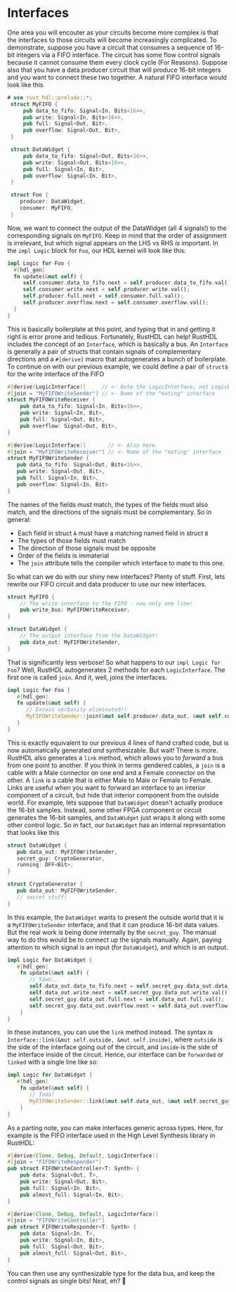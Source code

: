 # Interfaces

One area you will encouter as your circuits become more complex is that the interfaces
to those circuits will become increasingly complicated.  To demonstrate, suppose you
have a circuit that consumes a sequence of 16-bit integers via a FIFO interface.  The
circuit has some flow control signals because it cannot consume them every clock
cycle (For Reasons).  Suppose also that you have a data producer circuit that will
produce 16-bit integers and you want to connect these two together.  A natural
FIFO interface would look like this

```rust
# use rust_hdl::prelude::*;
 struct MyFIFO {
     pub data_to_fifo: Signal<In, Bits<16>>,
     pub write: Signal<In, Bits<16>>,
     pub full: Signal<Out, Bit>,
     pub overflow: Signal<Out, Bit>,
 }

 struct DataWidget {
     pub data_to_fifo: Signal<Out, Bits<16>>,
     pub write: Signal<Out, Bits<16>>,
     pub full: Signal<In, Bit>,
     pub overflow: Signal<In, Bit>,
 }

 struct Foo {
    producer: DataWidget,
    consumer: MyFIFO,
 }
```

Now, we want to connect the output of the DataWidget (all 4 signals!) to the corresponding
signals on `MyFIFO`.  Keep in mind that the order of assignment is irrelevant, but which
signal appears on the LHS vs RHS _is_ important.  In the `impl Logic` block for `Foo`,
our HDL kernel will look like this:
```rust
impl Logic for Foo {
  #[hdl_gen]
  fn update(&mut self) {
     self.consumer.data_to_fifo.next = self.producer.data_to_fifo.val();
     self.consumer.write.next = self.producer.write.val();
     self.producer.full.next = self.consumer.full.val();
     self.producer.overflow.next = self.consumer.overflow.val();
  }
}
```
This is basically boilerplate at this point, and typing that in and getting it right
is error prone and tedious.  Fortunately, RustHDL can help!  RustHDL includes the
concept of an `Interface`, which is basically a bus.  An `Interface` is generally a
pair of structs that contain signals of complementary directions and a `#[derive]`
macro that autogenerates a bunch of boilerplate.  To continue on with our previous
example, we could define a pair of `struct`s for the write interface of the FIFO

```rust
#[derive(LogicInterface)]     // <- Note the LogicInterface, not LogicBlock
#[join = "MyFIFOWriteSender"] // <- Name of the "mating" interface
struct MyFIFOWriteReceiver {
    pub data_to_fifo: Signal<In, Bits<16>>,
    pub write: Signal<In, Bit>,
    pub full: Signal<Out, Bit>,
    pub overflow: Signal<Out, Bit>,
}

#[derive(LogicInterface)]       // <- Also here
#[join = "MyFIFOWriteReceiver"] // <- Name of the "mating" interface
struct MyFIFOWriteSender {
   pub data_to_fifo: Signal<Out, Bits<16>>,
   pub write: Signal<Out, Bit>,
   pub full: Signal<In, Bit>,
   pub overflow: Signal<In, Bit>
}
```
The names of the fields must match, the types of the fields must also match, and the directions
of the signals must be complementary.  So in general:

- Each field in struct `A` must have a matching named field in struct `B`
- The types of those fields must match
- The direction of those signals must be opposite
- Order of the fields is immaterial
- The `join` attribute tells the compiler which interface to mate to this one.

So what can we do with our shiny new interfaces?  Plenty of stuff.  First, lets
rewrite our FIFO circuit and data producer to use our new interfaces.

```rust
struct MyFIFO {
    // The write interface to the FIFO - now only one line!
    pub write_bus: MyFIFOWriteReceiver,
}

struct DataWidget {
    // The output interface from the DataWidget!
    pub data_out: MyFIFOWriteSender,
}
```

That is significantly less verbose!  So what happens to our
`impl Logic for Foo`?  Well, RustHDL autogenerates 2 methods for each `LogicInterface`.  The first
one is called `join`.  And it, well, joins the interfaces.

```rust
impl Logic for Foo {
   #[hdl_gen]
   fn update(&mut self) {
      // Excess verbosity eliminated!!
      MyFIFOWriteSender::join(&mut self.producer.data_out, &mut self.consumer.write_bus);
   }
}
```

This is exactly equivalent to our previous 4 lines of hand crafted code, but is now automatically
generated _and_ synthesizable.  But wait!  There is more.  RustHDL also generates a `link`
method, which allows you to _forward_ a bus from one point to another.  If you think in terms
gendered cables, a `join` is a cable with a Male connector on one end and a Female connector
on the other.  A `link` is a cable that is either Male to Male or Female to Female.  Links
are useful when you want to forward an interface to an interior component of a circuit, but
hide that interior component from the outside world.  For example, lets suppose that
`DataWidget` doesn't actually produce the 16-bit samples.  Instead, some other FPGA component
or circuit generates the 16-bit samples, and `DataWidget` just wraps it along with some
other control logic.  So in fact, our `DataWidget` has an internal representation that looks
like this

```rust
struct DataWidget {
   pub data_out: MyFIFOWriteSender,
   secret_guy: CryptoGenerator,
   running: DFF<Bit>,
}

struct CryptoGenerator {
   pub data_out: MyFIFOWriteSender,
   // secret stuff!
}
```  

In this example, the `DataWidget` wants to present the outside world that it is a `MyFIFOWriteSender`
interface, and that it can produce 16-bit data values.  But the real work is being done internally
by the `secret_guy`.  The manual way to do this would be to connect up the signals manually.  Again,
paying attention to which signal is an input (for `DataWidget`), and which is an output.

```rust
impl Logic for DataWidget {
   #[hdl_gen]
    fn update(&mut self) {
       // Yawn...
       self.data_out.data_to_fifo.next = self.secret_guy.data_out.data_to_fifo.val();
       self.data_out.write.next = self.secret_guy.data_out.write.val();
       self.secret_guy.data_out.full.next = self.data_out.full.val();
       self.secret_guy.data_out.overflow.next = self.data_out.overflow.val();
    }
}
```

In these instances, you can use the `link` method instead.  The syntax is
`Interface::link(&mut self.outside, &mut self.inside)`, where `outside` is the
side of the interface going out of the circuit, and `inside` is the side of the interface
inside of the circuit.  Hence, our interface can be `forwarded` or `linked` with a single line
like so:
```rust
impl Logic for DataWidget {
   #[hdl_gen]
    fn update(&mut self) {
       // Tada!
       MyFIFOWriteSender::link(&mut self.data_out, &mut self.secret_guy.data_out);
    }
}
```

As a parting note, you can make interfaces generic across types.  Here, for example
is the FIFO interface used in the High Level Synthesis library in RustHDL:

```rust
#[derive(Clone, Debug, Default, LogicInterface)]
#[join = "FIFOWriteResponder"]
pub struct FIFOWriteController<T: Synth> {
    pub data: Signal<Out, T>,
    pub write: Signal<Out, Bit>,
    pub full: Signal<In, Bit>,
    pub almost_full: Signal<In, Bit>,
}

#[derive(Clone, Debug, Default, LogicInterface)]
#[join = "FIFOWriteController"]
pub struct FIFOWriteResponder<T: Synth> {
    pub data: Signal<In, T>,
    pub write: Signal<In, Bit>,
    pub full: Signal<Out, Bit>,
    pub almost_full: Signal<Out, Bit>,
}
```

You can then use any synthesizable type for the data bus, and keep the control signals
as single bits!  Neat, eh? 🦑

